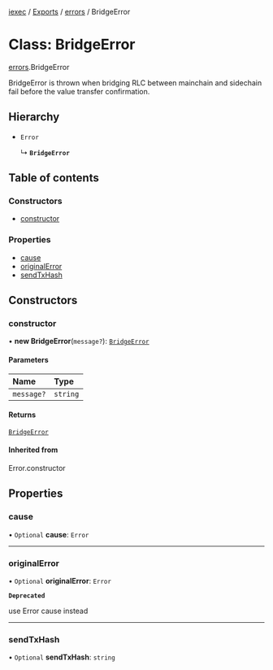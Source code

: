 [iexec](../README.md) / [Exports](../modules.md) / [errors](../modules/errors.md) / BridgeError

# Class: BridgeError

[errors](../modules/errors.md).BridgeError

BridgeError is thrown when bridging RLC between mainchain and sidechain fail before the value transfer confirmation.

## Hierarchy

- `Error`

  ↳ **`BridgeError`**

## Table of contents

### Constructors

- [constructor](errors.BridgeError.md#constructor)

### Properties

- [cause](errors.BridgeError.md#cause)
- [originalError](errors.BridgeError.md#originalerror)
- [sendTxHash](errors.BridgeError.md#sendtxhash)

## Constructors

### constructor

• **new BridgeError**(`message?`): [`BridgeError`](errors.BridgeError.md)

#### Parameters

| Name | Type |
| :------ | :------ |
| `message?` | `string` |

#### Returns

[`BridgeError`](errors.BridgeError.md)

#### Inherited from

Error.constructor

## Properties

### cause

• `Optional` **cause**: `Error`

___

### originalError

• `Optional` **originalError**: `Error`

**`Deprecated`**

use Error cause instead

___

### sendTxHash

• `Optional` **sendTxHash**: `string`
